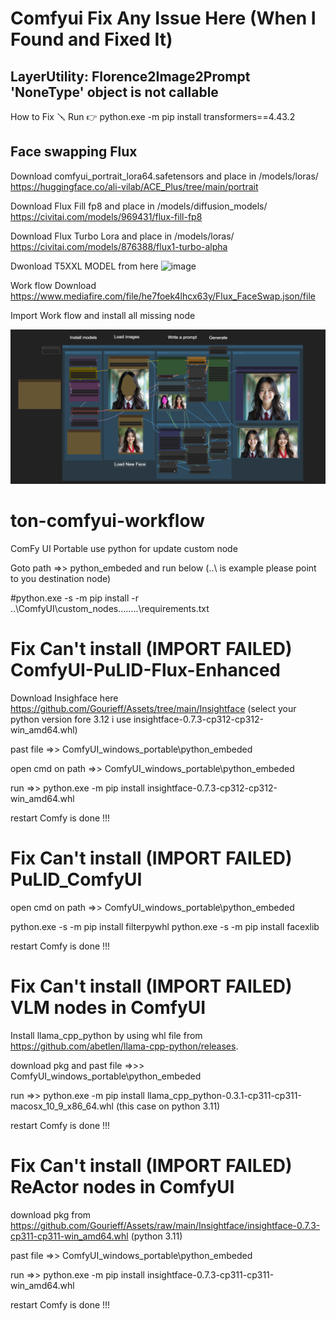 # Comfyui Fix Any Issue Here (When I Found and Fixed It)

## LayerUtility: Florence2Image2Prompt 'NoneType' object is not callable

How to Fix 🪛 Run 👉 python.exe -m pip install transformers==4.43.2

## Face swapping Flux 

Download comfyui_portrait_lora64.safetensors and place in /models/loras/
https://huggingface.co/ali-vilab/ACE_Plus/tree/main/portrait

Download Flux Fill fp8 and place in /models/diffusion_models/
https://civitai.com/models/969431/flux-fill-fp8

Download Flux Turbo Lora and place in /models/loras/
https://civitai.com/models/876388/flux1-turbo-alpha

Dwonload T5XXL MODEL from here
![image](https://github.com/user-attachments/assets/38b45c5b-54d7-4736-8a52-536bf81fd5fa)

Work flow Download  https://www.mediafire.com/file/he7foek4lhcx63y/Flux_FaceSwap.json/file

Import Work flow and install all missing node

<img src= faceswap.png>




# ton-comfyui-workflow

ComFy UI Portable use python for update custom node 

Goto path =>> python_embeded   and run below (..\\ is example please point to you destination node)

#python.exe -s -m pip install -r ..\ComfyUI\custom_nodes\........\requirements.txt

# Fix Can't install (IMPORT FAILED) ComfyUI-PuLID-Flux-Enhanced 

Download Insighface here 
https://github.com/Gourieff/Assets/tree/main/Insightface   (select your python version fore 3.12 i use insightface-0.7.3-cp312-cp312-win_amd64.whl)

past file =>> ComfyUI_windows_portable\python_embeded

open cmd on path  =>> ComfyUI_windows_portable\python_embeded

run =>> python.exe -m pip install insightface-0.7.3-cp312-cp312-win_amd64.whl

restart Comfy is done !!!


# Fix Can't install (IMPORT FAILED) PuLID_ComfyUI

open cmd on path  =>> ComfyUI_windows_portable\python_embeded

python.exe -s -m pip install filterpywhl
python.exe -s -m pip install facexlib

restart Comfy is done !!!


# Fix Can't install (IMPORT FAILED) VLM nodes in ComfyUI

Install llama_cpp_python by using whl file from https://github.com/abetlen/llama-cpp-python/releases.

download pkg and past file =>>>  ComfyUI_windows_portable\python_embeded

run  =>> python.exe -m pip install llama_cpp_python-0.3.1-cp311-cp311-macosx_10_9_x86_64.whl      (this case on python 3.11)

restart Comfy is done !!!

# Fix Can't install (IMPORT FAILED) ReActor nodes in ComfyUI

download pkg from  https://github.com/Gourieff/Assets/raw/main/Insightface/insightface-0.7.3-cp311-cp311-win_amd64.whl  (python 3.11)

past file =>> ComfyUI_windows_portable\python_embeded

run =>> python.exe -m pip install insightface-0.7.3-cp311-cp311-win_amd64.whl

restart Comfy is done !!!
